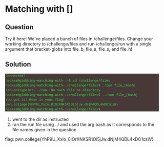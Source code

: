 # Matching with []
## Question
Try it here! We've placed a bunch of files in /challenge/files. Change your working directory to /challenge/files and run /challenge/run with a single argument that bracket-globs into file_b, file_a, file_s, and file_h!


## Solution
![](./images/3.jpg)
1. went to the dir as instructed
2. ran the run file using ../ and used the arg bash as it corresponds to the file names given in the question

flag: pwn.college{YhP9U_XxIo_0IOrXNKSR1Oi5jJw.dNjM4QDL4kDO1czW}
